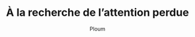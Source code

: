 ---
layout: post
title: "À la recherche de l’attention perdue"
link: https://ploum.net/2025-04-14-recherche-attention-perdue.html
author: "Ploum"
published_date: "14/04/2025"
description: ""
language: "fr"
categories: "Liens"
tags: "signal numérique"
og-tags: "signal numérique"
permalink: /:categories/:year/:month/:day/:title/
---
